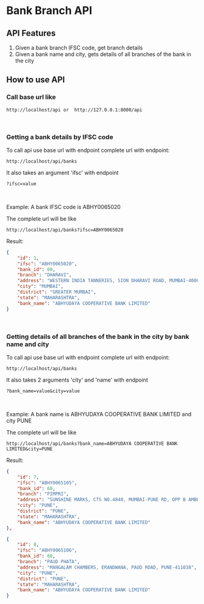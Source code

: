 # Bank Branch API

## API Features

1) Given a bank branch IFSC code, get branch details
2) Given a bank name and city, gets details of all branches of the bank in the city

## How to use API

### Call base url like

```
http://localhost/api or  http://127.0.0.1:8000/api
```

&nbsp;
### Getting a bank details by IFSC code

To call api use base url with endpoint complete url with endpoint:
```
http://localhost/api/banks
```

It also takes an argument 'ifsc' with endpoint
```
?ifsc=value
```

&nbsp;

Example: A bank IFSC code is ABHY0065020

The complete url will be like
```
http://localhost/api/banks?ifsc=ABHY0065020
```

Result:
```json
{
    "id": 1,
    "ifsc": "ABHY0065020",
    "bank_id": 60,
    "branch": "DHARAVI",
    "address": "WESTERN INDIA TANNERIES, SION DHARAVI ROAD, MUMBAI-400017",
    "city": "MUMBAI",
    "district": "GREATER MUMBAI",
    "state": "MAHARASHTRA",
    "bank_name": "ABHYUDAYA COOPERATIVE BANK LIMITED"
}
```

&nbsp;
### Getting details of all branches of the bank in the city by bank name and city

To call api use base url with endpoint complete url with endpoint:
```
http://localhost/api/banks
```

It also takes 2 arguments 'city' and 'name' with endpoint
```
?bank_name=value&city=value
```

&nbsp;

Example: A bank name is ABHYUDAYA COOPERATIVE BANK LIMITED and city PUNE

The complete url will be like
```
http://localhost/api/banks?bank_name=ABHYUDAYA COOPERATIVE BANK LIMITED&city=PUNE
```

Result:

```json
{
    "id": 7,
    "ifsc": "ABHY0065105",
    "bank_id": 60,
    "branch": "PIMPRI",
    "address": "SUNSHINE MARKS, CTS NO.4840, MUMBAI-PUNE RD, OPP B AMBEDKAR STATUE, PIMPRI, PUNE-411018",
    "city": "PUNE",
    "district": "PUNE",
    "state": "MAHARASHTRA",
    "bank_name": "ABHYUDAYA COOPERATIVE BANK LIMITED"
},
```

```json
{
    "id": 8,
    "ifsc": "ABHY0065106",
    "bank_id": 60,
    "branch": "PAUD PHATA",
    "address": "MANGALAM CHAMBERS, ERANDWANA, PAUD ROAD, PUNE-411038",
    "city": "PUNE",
    "district": "PUNE",
    "state": "MAHARASHTRA",
    "bank_name": "ABHYUDAYA COOPERATIVE BANK LIMITED"
}
```
